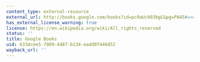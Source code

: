 ```yaml
---
content_type: external-resource
external_url: http://books.google.com/books?id=pc9aUc603bgC&pg=PA45#v=onepage
has_external_license_warning: true
license: https://en.wikipedia.org/wiki/All_rights_reserved
status: ''
title: Google Books
uid: 633dcee5-7089-4d87-b134-eadd0f446d52
wayback_url: ''
---
```

